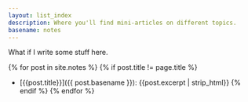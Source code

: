 ```yaml
---
layout: list_index
description: Where you'll find mini-articles on different topics.
basename: notes
---
```

What if I write some stuff here.

{% for post in site.notes %}
  {% if post.title != page.title %}
* [{{post.title}}]({{ post.basename }}): {{post.excerpt | strip_html}}
  {% endif %}
{% endfor %}
